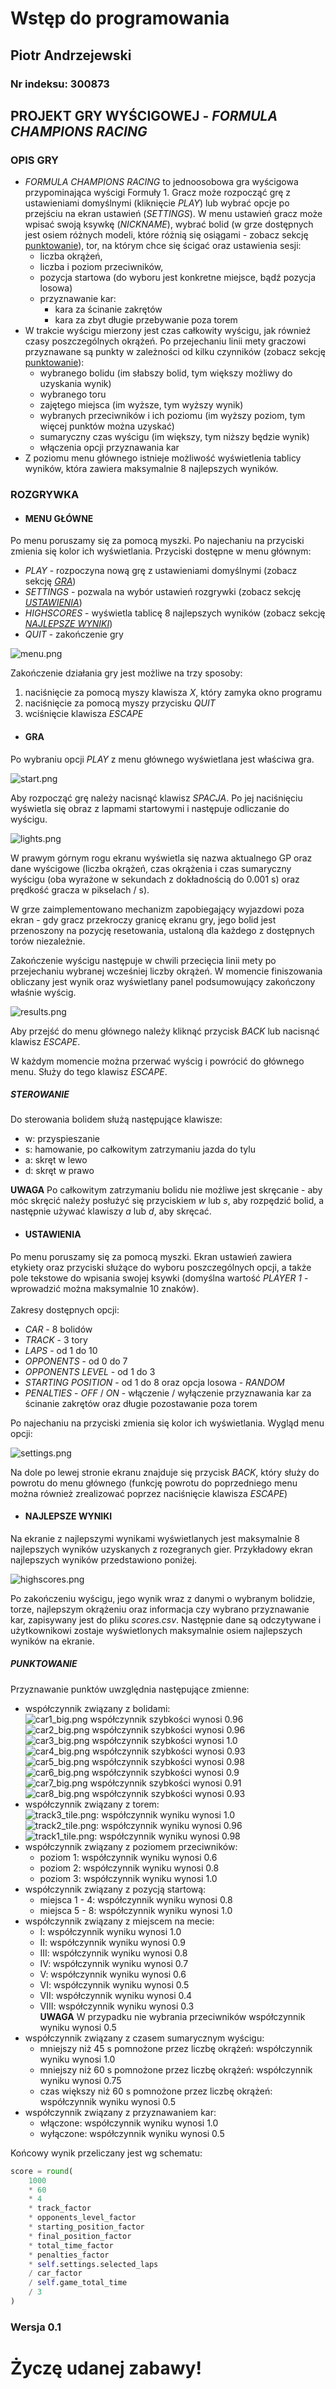 
# Wstęp do programowania

## Piotr Andrzejewski

### Nr indeksu: 300873

## PROJEKT GRY WYŚCIGOWEJ - *FORMULA CHAMPIONS RACING*

### OPIS GRY

- *FORMULA CHAMPIONS RACING* to jednoosobowa gra wyścigowa przypominająca wyścigi Formuły 1.
 Gracz może rozpocząć grę z ustawieniami domyślnymi (kliknięcie *PLAY*) lub wybrać opcje po przejściu na ekran ustawień (*SETTINGS*).
W menu ustawień gracz może wpisać swoją ksywkę (*NICKNAME*), wybrać bolid (w grze dostępnych jest osiem różnych modeli, które różnią się osiągami - zobacz sekcję [punktowanie](#punktowanie)), 
tor, na którym chce się ścigać oraz ustawienia sesji:
    - liczba okrążeń,
    - liczba i poziom przeciwników,
    - pozycja startowa (do wyboru jest konkretne miejsce, bądź pozycja losowa)
    - przyznawanie kar:
      - kara za ścinanie zakrętów
      - kara za zbyt długie przebywanie poza torem
- W trakcie wyścigu mierzony jest czas całkowity wyścigu, jak również czasy poszczególnych okrążeń.
Po przejechaniu linii mety graczowi przyznawane są punkty w zależności od kilku czynników (zobacz sekcję [punktowanie](#punktowanie)):
  - wybranego bolidu (im słabszy bolid, tym większy możliwy do uzyskania wynik)
  - wybranego toru
  - zajętego miejsca (im wyższe, tym wyższy wynik)
  - wybranych przeciwników i ich poziomu (im wyższy poziom, tym więcej punktów można uzyskać)
  - sumaryczny czas wyścigu (im większy, tym niższy będzie wynik)
  - włączenia opcji przyznawania kar
- Z poziomu menu głównego istnieje możliwość wyświetlenia tablicy wyników, która zawiera 
maksymalnie 8 najlepszych wyników.

### ROZGRYWKA

- #### MENU GŁÓWNE

Po menu poruszamy się za pomocą myszki. Po najechaniu na przyciski zmienia się kolor ich wyświetlania.
Przyciski dostępne w menu głównym:
- *PLAY* - rozpoczyna nową grę z ustawieniami domyślnymi (zobacz sekcję [*GRA*](#gra))
- *SETTINGS* - pozwala na wybór ustawień rozgrywki (zobacz sekcję [*USTAWIENIA*](#ustawienia))
- *HIGHSCORES* - wyświetla tablicę 8 najlepszych wyników (zobacz sekcję [*NAJLEPSZE WYNIKI*](#najlepsze-wyniki))
- *QUIT* - zakończenie gry

![menu.png](./assets/screenshots/menu.png)

Zakończenie działania gry jest możliwe na trzy sposoby:
1. naciśnięcie za pomocą myszy klawisza *X*, który zamyka okno programu
2. naciśnięcie za pomocą myszy przycisku *QUIT*
3. wciśnięcie klawisza *ESCAPE*

- #### GRA

Po wybraniu opcji *PLAY* z menu głównego wyświetlana jest właściwa gra.

![start.png](./assets/screenshots/start.png)

Aby rozpocząć grę należy nacisnąć klawisz *SPACJA*. Po jej naciśnięciu wyświetla się obraz z lapmami startowymi i następuje odliczanie do wyścigu.

![lights.png](./assets/screenshots/lights.png)

W prawym górnym rogu ekranu wyświetla się nazwa aktualnego GP oraz dane wyścigowe (liczba okrążeń, czas okrążenia i czas sumaryczny wyścigu (oba wyrażone w sekundach z dokładnością do 0.001 s) oraz prędkość gracza w pikselach / s).

W grze zaimplementowano mechanizm zapobiegający wyjazdowi poza ekran - gdy gracz przekroczy granicę
ekranu gry, jego bolid jest przenoszony na pozycję resetowania, ustaloną dla każdego z dostępnych torów niezależnie.

Zakończenie wyścigu następuje w chwili przecięcia linii mety po przejechaniu wybranej wcześniej liczby okrążeń.
W momencie finiszowania obliczany jest wynik oraz wyświetlany panel podsumowujący zakończony właśnie wyścig.

![results.png](./assets/screenshots/results.png)

Aby przejść do menu głównego należy kliknąć przycisk *BACK* lub nacisnąć klawisz *ESCAPE*.

W każdym momencie można przerwać wyścig i powrócić do głównego menu. Służy do tego klawisz *ESCAPE*.

##### STEROWANIE

Do sterowania bolidem służą następujące klawisze:
- w: przyspieszanie
- s: hamowanie, po całkowitym zatrzymaniu jazda do tylu
- a: skręt w lewo
- d: skręt w prawo

**UWAGA** Po całkowitym zatrzymaniu bolidu nie możliwe jest skręcanie - aby móc skręcić należy
posłużyć się przyciskiem *w* lub *s*, aby rozpędzić bolid, a następnie używać klawiszy *a* lub *d*, aby skręcać.

- #### USTAWIENIA

Po menu poruszamy się za pomocą myszki. Ekran ustawień zawiera etykiety oraz przyciski
służące do wyboru poszczególnych opcji, a także pole tekstowe do wpisania swojej ksywki (domyślna wartość *PLAYER 1* 
\- wprowadzić można maksymalnie 10 znaków).
<br><br>Zakresy dostępnych opcji:
- *CAR* - 8 bolidów
- *TRACK* - 3 tory
- *LAPS* - od 1 do 10
- *OPPONENTS* - od 0 do 7
- *OPPONENTS LEVEL* - od 1 do 3
- *STARTING POSITION* - od 1 do 8 oraz opcja losowa - *RANDOM*
- *PENALTIES* - *OFF* / *ON* - włączenie / wyłączenie przyznawania kar za ścinanie zakrętów oraz długie pozostawanie poza torem

Po najechaniu na przyciski zmienia się kolor ich wyświetlania.
Wygląd menu opcji:

![settings.png](./assets/screenshots/settings.png)

Na dole po lewej stronie ekranu znajduje się przycisk *BACK*, który służy do powrotu
do menu głównego (funkcję powrotu do poprzedniego menu można również zrealizować poprzez
naciśnięcie klawisza *ESCAPE*)

- #### NAJLEPSZE WYNIKI

Na ekranie z najlepszymi wynikami wyświetlanych jest maksymalnie 8 najlepszych wyników
uzyskanych z rozegranych gier. Przykładowy ekran najlepszych wyników przedstawiono poniżej.

![highscores.png](./assets/screenshots/highscores.png)

Po zakończeniu wyścigu, jego wynik wraz z danymi o wybranym bolidzie, torze, najlepszym okrążeniu oraz
informacja czy wybrano przyznawanie kar, zapisywany jest do pliku *scores.csv*. Następnie dane są odczytywane
i użytkownikowi zostaje wyświetlonych maksymalnie osiem najlepszych wyników na ekranie.

##### PUNKTOWANIE

Przyznawanie punktów uwzględnia następujące zmienne:
- współczynnik związany z bolidami:
  <br>![car1_big.png](./assets/car1_big.png) współczynnik szybkości wynosi 0.96 
  <br>![car2_big.png](./assets/car2_big.png) współczynnik szybkości wynosi 0.96 
  <br>![car3_big.png](./assets/car3_big.png) współczynnik szybkości wynosi 1.0 
  <br>![car4_big.png](./assets/car4_big.png) współczynnik szybkości wynosi 0.93 
  <br>![car5_big.png](./assets/car5_big.png) współczynnik szybkości wynosi 0.98 
  <br>![car6_big.png](./assets/car6_big.png) współczynnik szybkości wynosi 0.9 
  <br>![car7_big.png](./assets/car7_big.png) współczynnik szybkości wynosi 0.91
  <br>![car8_big.png](./assets/car8_big.png) współczynnik szybkości wynosi 0.93 
- współczynnik związany z torem:
  <br>![track3_tile.png](./assets/track3_tile.png): współczynnik wyniku wynosi 1.0 
  <br>![track2_tile.png](./assets/track2_tile.png): współczynnik wyniku wynosi 0.96
  <br>![track1_tile.png](./assets/track1_tile.png): współczynnik wyniku wynosi 0.98
- współczynnik związany z poziomem przeciwników:
  - poziom 1: współczynnik wyniku wynosi 0.6
  - poziom 2: współczynnik wyniku wynosi 0.8
  - poziom 3: współczynnik wyniku wynosi 1.0
- współczynnik związany z pozycją startową:
  - miejsca 1 - 4: współczynnik wyniku wynosi 0.8
  - miejsca 5 - 8: współczynnik wyniku wynosi 1.0
- współczynnik związany z miejscem na mecie:
  - I: współczynnik wyniku wynosi 1.0
  - II: współczynnik wyniku wynosi 0.9
  - III: współczynnik wyniku wynosi 0.8
  - IV: współczynnik wyniku wynosi 0.7
  - V: współczynnik wyniku wynosi 0.6
  - VI: współczynnik wyniku wynosi 0.5
  - VII: współczynnik wyniku wynosi 0.4
  - VIII: współczynnik wyniku wynosi 0.3
  <br> **UWAGA** W przypadku nie wybrania przeciwników współczynnik wyniku wynosi 0.5
- współczynnik związany z czasem sumarycznym wyścigu:
  - mniejszy niż 45 s pomnożone przez liczbę okrążeń: współczynnik wyniku wynosi 1.0
  - mniejszy niż 60 s pomnożone przez liczbę okrążeń: współczynnik wyniku wynosi 0.75
  - czas większy niż 60 s pomnożone przez liczbę okrążeń: współczynnik wyniku wynosi 0.5
- współczynnik związany z przyznawaniem kar:
  - włączone: współczynnik wyniku wynosi 1.0
  - wyłączone: współczynnik wyniku wynosi 0.5

Końcowy wynik przeliczany jest wg schematu:
```python
score = round(
    1000
    * 60
    * 4
    * track_factor
    * opponents_level_factor
    * starting_position_factor
    * final_position_factor
    * total_time_factor
    * penalties_factor
    * self.settings.selected_laps
    / car_factor
    / self.game_total_time
    / 3
)
```
### Wersja 0.1

# Życzę udanej zabawy!